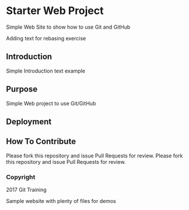 # Starter Web Project

Simple Web Site to show how to use Git and GitHub

Adding text for rebasing exercise

## Introduction

Simple Introduction text example

## Purpose

Simple Web project to use Git/GitHub

## Deployment

## How To Contribute

Please fork this repository and issue Pull Requests for review.
Please fork this repository and issue Pull Requests for review.

### Copyright

2017 Git Training

Sample website with plenty of files for demos